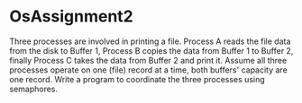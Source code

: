 # OsAssignment2
Three processes are involved in printing a file. Process A reads the file data from the disk to Buffer 1, Process B copies the data from Buffer 1 to Buffer 2, finally Process C takes the data from Buffer 2 and print it.  Assume all three processes operate on one (file) record at a time, both buffers' capacity are one record. Write a program to coordinate the three processes using semaphores.
